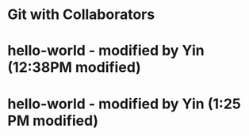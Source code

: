 # Git with Collaborators
# hello-world - modified by Yin (12:38PM modified)
# hello-world - modified by Yin (1:25 PM modified)
